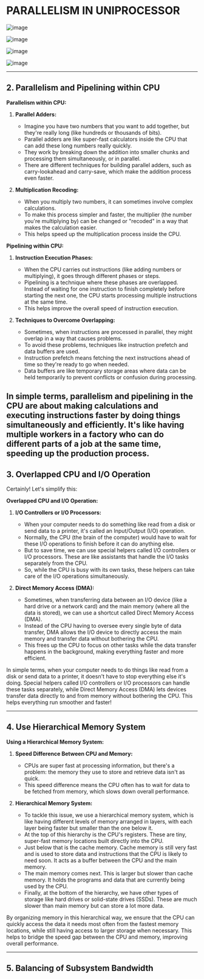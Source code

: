 # PARALLELISM IN UNIPROCESSOR 


![image](https://github.com/brahmbeyond/Notes-App/assets/65112908/8f4b430c-36ed-4756-8e30-0f6bcc8d3c00)

![image](https://github.com/brahmbeyond/Notes-App/assets/65112908/56a9d180-ec25-4b70-bcb6-22e111151ed8)


![image](https://github.com/brahmbeyond/Notes-App/assets/65112908/9e391d7b-b684-4686-87db-7cd68f43e45b)

![image](https://github.com/brahmbeyond/Notes-App/assets/65112908/7c57acf7-09c3-41b0-b4bd-bf3cd7a6c68f)

----
## 2. Parallelism and Pipelining within CPU
**Parallelism within CPU:**

1. **Parallel Adders:**
   - Imagine you have two numbers that you want to add together, but they're really long (like hundreds or thousands of bits).
   - Parallel adders are like super-fast calculators inside the CPU that can add these long numbers really quickly.
   - They work by breaking down the addition into smaller chunks and processing them simultaneously, or in parallel.
   - There are different techniques for building parallel adders, such as carry-lookahead and carry-save, which make the addition process even faster.

2. **Multiplication Recoding:**
   - When you multiply two numbers, it can sometimes involve complex calculations.
   - To make this process simpler and faster, the multiplier (the number you're multiplying by) can be changed or "recoded" in a way that makes the calculation easier.
   - This helps speed up the multiplication process inside the CPU.

**Pipelining within CPU:**

1. **Instruction Execution Phases:**
   - When the CPU carries out instructions (like adding numbers or multiplying), it goes through different phases or steps.
   - Pipelining is a technique where these phases are overlapped. Instead of waiting for one instruction to finish completely before starting the next one, the CPU starts processing multiple instructions at the same time.
   - This helps improve the overall speed of instruction execution.

2. **Techniques to Overcome Overlapping:**
   - Sometimes, when instructions are processed in parallel, they might overlap in a way that causes problems.
   - To avoid these problems, techniques like instruction prefetch and data buffers are used.
   - Instruction prefetch means fetching the next instructions ahead of time so they're ready to go when needed.
   - Data buffers are like temporary storage areas where data can be held temporarily to prevent conflicts or confusion during processing.

In simple terms, parallelism and pipelining in the CPU are about making calculations and executing instructions faster by doing things simultaneously and efficiently. It's like having multiple workers in a factory who can do different parts of a job at the same time, speeding up the production process.
----

## 3. Overlapped CPU and I/O Operation

Certainly! Let's simplify this:

**Overlapped CPU and I/O Operation:**

1. **I/O Controllers or I/O Processors:**
   - When your computer needs to do something like read from a disk or send data to a printer, it's called an Input/Output (I/O) operation.
   - Normally, the CPU (the brain of the computer) would have to wait for these I/O operations to finish before it can do anything else.
   - But to save time, we can use special helpers called I/O controllers or I/O processors. These are like assistants that handle the I/O tasks separately from the CPU.
   - So, while the CPU is busy with its own tasks, these helpers can take care of the I/O operations simultaneously.

2. **Direct Memory Access (DMA):**
   - Sometimes, when transferring data between an I/O device (like a hard drive or a network card) and the main memory (where all the data is stored), we can use a shortcut called Direct Memory Access (DMA).
   - Instead of the CPU having to oversee every single byte of data transfer, DMA allows the I/O device to directly access the main memory and transfer data without bothering the CPU.
   - This frees up the CPU to focus on other tasks while the data transfer happens in the background, making everything faster and more efficient.

In simple terms, when your computer needs to do things like read from a disk or send data to a printer, it doesn't have to stop everything else it's doing. Special helpers called I/O controllers or I/O processors can handle these tasks separately, while Direct Memory Access (DMA) lets devices transfer data directly to and from memory without bothering the CPU. This helps everything run smoother and faster!

----------

## 4. Use Hierarchical Memory System

**Using a Hierarchical Memory System:**

1. **Speed Difference Between CPU and Memory:**
   - CPUs are super fast at processing information, but there's a problem: the memory they use to store and retrieve data isn't as quick.
   - This speed difference means the CPU often has to wait for data to be fetched from memory, which slows down overall performance.

2. **Hierarchical Memory System:**
   - To tackle this issue, we use a hierarchical memory system, which is like having different levels of memory arranged in layers, with each layer being faster but smaller than the one below it.
   - At the top of this hierarchy is the CPU's registers. These are tiny, super-fast memory locations built directly into the CPU.
   - Just below that is the cache memory. Cache memory is still very fast and is used to store data and instructions that the CPU is likely to need soon. It acts as a buffer between the CPU and the main memory.
   - The main memory comes next. This is larger but slower than cache memory. It holds the programs and data that are currently being used by the CPU.
   - Finally, at the bottom of the hierarchy, we have other types of storage like hard drives or solid-state drives (SSDs). These are much slower than main memory but can store a lot more data.

By organizing memory in this hierarchical way, we ensure that the CPU can quickly access the data it needs most often from the fastest memory locations, while still having access to larger storage when necessary. This helps to bridge the speed gap between the CPU and memory, improving overall performance.

------
## 5. Balancing of Subsystem Bandwidth
